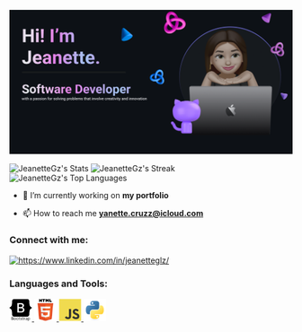 ![MasterHead](Header.png)

![JeanetteGz's Stats](https://github-readme-stats.vercel.app/api?username=JeanetteGz&theme=synthwave&show_icons=true&hide_border=false&count_private=false)
![JeanetteGz's Streak](https://github-readme-streak-stats.herokuapp.com/?user=JeanetteGz&theme=synthwave&hide_border=false)
![JeanetteGz's Top Languages](https://github-readme-stats.vercel.app/api/top-langs/?username=JeanetteGz&theme=synthwave&show_icons=true&hide_border=false&layout=compact)


- 🔭 I’m currently working on **my portfolio**

- 📫 How to reach me **yanette.cruzz@icloud.com**

<h3 align="left">Connect with me:</h3>
<p align="left">
<a href="https://www.linkedin.com/in/jeanetteglz/" target="blank"><img align="center" src="https://raw.githubusercontent.com/rahuldkjain/github-profile-readme-generator/master/src/images/icons/Social/linked-in-alt.svg" alt="https://www.linkedin.com/in/jeanetteglz/" height="30" width="40" /></a>
</p>

<h3 align="left">Languages and Tools:</h3>
<p align="left"> <a href="https://getbootstrap.com" target="_blank" rel="noreferrer"> <img src="https://raw.githubusercontent.com/devicons/devicon/master/icons/bootstrap/bootstrap-plain-wordmark.svg" alt="bootstrap" width="40" height="40"/> </a> <a href="https://www.w3.org/html/" target="_blank" rel="noreferrer"> <img src="https://raw.githubusercontent.com/devicons/devicon/master/icons/html5/html5-original-wordmark.svg" alt="html5" width="40" height="40"/> </a> <a href="https://developer.mozilla.org/en-US/docs/Web/JavaScript" target="_blank" rel="noreferrer"> <img src="https://raw.githubusercontent.com/devicons/devicon/master/icons/javascript/javascript-original.svg" alt="javascript" width="40" height="40"/> </a> <a href="https://www.python.org" target="_blank" rel="noreferrer"> <img src="https://raw.githubusercontent.com/devicons/devicon/master/icons/python/python-original.svg" alt="python" width="40" height="40"/> </a> </p>


